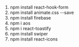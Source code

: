 1. npm install react-hook-form
2. npm install animate.css --save
3. npm install firebase
4. npm i aos
5. npm i react-toastify
6. npm install swiper
7. npm install react-icons